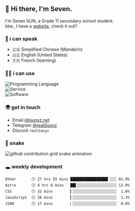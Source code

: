 <!-- DO NOT FORGET TO PULL BEFORE PUSHING -->
## 👋 Hi there, I'm Seven.

I'm Seven SUN, a Grade 11 secondary school student.  
btw., I have a [website](https://sunyz.net), check it out?

### 💬 i can speak

* 🇨🇳 Simplified Chinese (Mandarin)  
* 🇺🇸 English (United States)  
* 🇫🇷 French (learning)

### 👩‍💻 i can use

![Programming Language](https://skillicons.dev/icons?i=cpp,html,python,nodejs,nextjs,tailwind,bash,latex,md)  
![Service](https://skillicons.dev/icons?i=docker,git,nginx,cloudflare,workers,github,linux,vercel,mysql)  
![Software](https://skillicons.dev/icons?i=ai,pr,ps,xd,figma,vim,vscode,pycharm,clion)

### 🌍 get in touch

* Email <i@sunyz.net>
* Telegram [@realSunyz](https://t.me/realSunyz)
* Discord `realSunyz`

### 🐍 snake
<picture>
  <source media="(prefers-color-scheme: dark)" srcset="https://raw.githubusercontent.com/realSunyz/realSunyz/main/snake/snake-dark.svg" />
  <source media="(prefers-color-scheme: light)" srcset="https://raw.githubusercontent.com/realSunyz/realSunyz/main/snake/snake.svg" />
  <img alt="github contribution grid snake animation" src="github-snake.svg" />
</picture>

### 🕳️ weekly development
<!-- waka-box start -->
```text
Other       🕓 27 hrs 55 mins █████████████████▏░░░ 81.9%
Astro       🕓 4 hrs 6 mins   ██▌░░░░░░░░░░░░░░░░░░ 12.0%
CSS         🕓 32 mins        ▎░░░░░░░░░░░░░░░░░░░░  1.6%
JavaScript  🕓 26 mins        ▎░░░░░░░░░░░░░░░░░░░░  1.3%
JSON        🕓 17 mins        ▏░░░░░░░░░░░░░░░░░░░░  0.8%
```
<!-- Powered by https://github.com/realSunyz/waka-box-go . -->
<!-- waka-box end -->